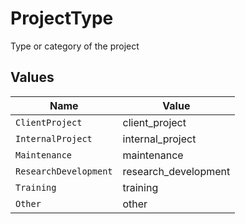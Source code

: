 # ProjectType

Type or category of the project


## Values

| Name                  | Value                 |
| --------------------- | --------------------- |
| `ClientProject`       | client_project        |
| `InternalProject`     | internal_project      |
| `Maintenance`         | maintenance           |
| `ResearchDevelopment` | research_development  |
| `Training`            | training              |
| `Other`               | other                 |